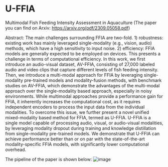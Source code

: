 # U-FFIA
Multimodal Fish Feeding Intensity Assessment in Aquaculture (The paper you can find on Arxiv: https://arxiv.org/pdf/2309.05058.pdf)

Abstract: The main challenges surrounding FFIA are two-fold. 1) robustness: existing work has mainly leveraged single-modality (e.g., vision, audio) methods, which have a high sensitivity to input noise. 2) efficiency: FFIA models are generally expected to be employed on devices. This presents a challenge in terms of computational efficiency. In this work, we first introduce an audio-visual dataset, AV-FFIA, consisting of 27,000 labeled audio and video clips that capture different levels of fish feeding intensity. Then, we introduce a multi-modal approach for FFIA by leveraging single-modality pre-trained models and modality-fusion methods, with benchmark studies on AV-FFIA, which demonstrate the advantages of the multi-modal approach over the single-modality based approach, especially in noisy environments. While multimodal approaches provide a performance gain for FFIA, it inherently increases the computational cost, as it requires independent encoders to process the input data from the individual modalities. To overcome this issue, we further present a novel unified mixed-modality based method for FFIA, termed as U-FFIA. U-FFIA is a single model capable of processing audio, visual, or audio-visual modalities, by leveraging modality dropout during training and knowledge distillation from single-modality pre-trained models. We demonstrate that U-FFIA can achieve performance better than or on par with the state-of-the-art modality-specific FFIA models, with significantly lower computational overhead.

The pipeline of the paper is shown below:
![image](https://github.com/FishMaster93/U-FFIA/tree/main/overall.png)
